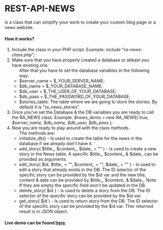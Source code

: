 # REST-API-NEWS
Is a class that can simplify your work to create your custom blog page or a news website.
<h4>How it works?</h4>
<ol>
  <li>Include the class in your PHP script. Example: <i>include "ra-news-class.php";</i></li>
  <li>Make sure that you have properly created a database or atleast you have existing one.
    <ul>After that you have to set the database variables in the following way:
      <li>$server_name = $_YOUR_SERVER_NAME;</li>
      <li>$db_name = $_YOUR_DATABASE_NAME;</li>
      <li>$db_user = $_THE_USER_OF_YOUR_DATABASE;</li>
      <li>$db_pass = $_THE_PASSWORD_OF_YOUR_DATABASE;</li>
      <li>$stories_table: The table where we are going to store the stories. By default it is "ra_news_stories".</li>
    </ul>
  </li>
  <li>Once you've set the Database & the DB variables you are ready to call the RA_NEWS class. Example: <i>$news_demo = new RA_NEWS( true, $server_name, $db_name, $db_user, $db_pass );</i></li>
  <li>Now you are ready to play around with the class methods.
    <ul>The methods are:
      <li>initialize_db() - Is used to create the table for the news in the database if we already don't have it.</li>
      <li>add_story( $title_, $content_, $date_ = "" ) - Is used to create a new story in the News table. A specific $title_, $content_ & $date_ can be provided as arguments.</li>
      <li>edit_story( $id, $title_ = "", $content_ = "", $date_ = "" ) - Is used to edit a story that already exists in the DB. The ID selector of the specific story can be provided by the $id var and the new title, content & date can be provided by $title_, $content_ & $date_. Note: If they are empty the specific field won't be updated in the DB.</li>
      <li>delete_story( $id ) - Is used to delete a story from the DB. The ID selector of the specific story can be provided by the $id var.</li>
      <li>get_story( $id ) - Is used to return story from the DB. The ID selector of the specific story can be provided by the $id var. Ther returned result is in JSON object.</li>
    </ul>
  </li>
</ol>

<h4>Live demo can be found <a href='http://dopamine.blogy.co' target='_blank'>here</a>.</h4>
